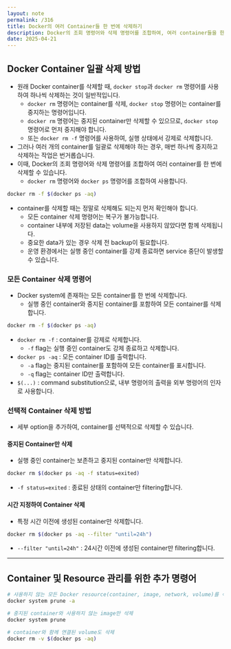 ```yaml
---
layout: note
permalink: /316
title: Docker의 여러 Container들 한 번에 삭제하기
description: Docker의 조회 명령어와 삭제 명령어를 조합하여, 여러 container들을 한 번에 삭제할 수 있습니다.
date: 2025-04-21
---
```



## Docker Container 일괄 삭제 방법

- 원래 Docker container를 삭제할 때, `docker stop`과 `docker rm` 명령어를 사용하여 하나씩 삭제하는 것이 일반적입니다.
    - `docker rm` 명령어는 container를 삭제, `docker stop` 명령어는 container를 중지하는 명령어입니다.
    - `docker rm` 명령어는 중지된 container만 삭제할 수 있으므로, `docker stop` 명령어로 먼저 중지해야 합니다.
    - 또는 `docker rm -f` 명령어를 사용하여, 실행 상태에서 강제로 삭제합니다.
- 그러나 여러 개의 container를 일괄로 삭제해야 하는 경우, 매번 하나씩 중지하고 삭제하는 작업은 번거롭습니다.
- 이때, Docker의 조회 명령어와 삭제 명령어를 조합하여 여러 container를 한 번에 삭제할 수 있습니다.
    - `docker rm` 명령어와 `docker ps` 명령어를 조합하여 사용합니다.

```bash
docker rm -f $(docker ps -aq)
```

- container를 삭제할 때는 정말로 삭제해도 되는지 먼저 확인해야 합니다.
    - 모든 container 삭제 명령어는 복구가 불가능합니다.
    - container 내부에 저장된 data는 volume을 사용하지 않았다면 함께 삭제됩니다.
    - 중요한 data가 있는 경우 삭제 전 backup이 필요합니다.
    - 운영 환경에서는 실행 중인 container를 강제 종료하면 service 중단이 발생할 수 있습니다.


### 모든 Container 삭제 명령어

- Docker system에 존재하는 모든 container를 한 번에 삭제합니다.
    - 실행 중인 container와 중지된 container를 포함하여 모든 container를 삭제합니다.

```bash
docker rm -f $(docker ps -aq)
```

- `docker rm -f` : container를 강제로 삭제합니다.
    - `-f` flag는 실행 중인 container도 강제 종료하고 삭제합니다.
- `docker ps -aq` : 모든 container ID를 출력합니다.
    - `-a` flag는 중지된 container를 포함하여 모든 container를 표시합니다.
    - `-q` flag는 container ID만 출력합니다.
- `$(...)` : command substitution으로, 내부 명령어의 출력을 외부 명령어의 인자로 사용합니다.


### 선택적 Container 삭제 방법

- 세부 option을 추가하여, container를 선택적으로 삭제할 수 있습니다.

#### 중지된 Container만 삭제

- 실행 중인 container는 보존하고 중지된 container만 삭제합니다.

```bash
docker rm $(docker ps -aq -f status=exited)
```

- `-f status=exited` : 종료된 상태의 container만 filtering합니다.

#### 시간 지정하여 Container 삭제

- 특정 시간 이전에 생성된 container만 삭제합니다.

```bash
docker rm $(docker ps -aq --filter "until=24h")
```

- `--filter "until=24h"` : 24시간 이전에 생성된 container만 filtering합니다.


---


## Container 및 Resource 관리를 위한 추가 명령어

```bash
# 사용하지 않는 모든 Docker resource(container, image, network, volume)를 삭제
docker system prune -a

# 중지된 container와 사용하지 않는 image만 삭제
docker system prune

# container와 함께 연결된 volume도 삭제
docker rm -v $(docker ps -aq)
```
